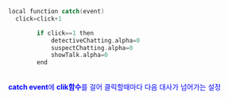 ```c++
local function catch(event)
  click=click+1

        if click==1 then 
            detectiveChatting.alpha=0
            suspectChatting.alpha=0            
            showTalk.alpha=0
        end
```
<br><span style="color:blue">**catch event**에 **clik함수**를 걸어 클릭할때마다 다음 대사가 넘어가는 설정</span> </br> 
